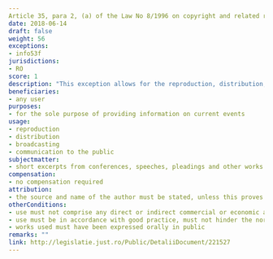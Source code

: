 ```yaml
---
Article 35, para 2, (a) of the Law No 8/1996 on copyright and related rights"
date: 2018-06-14
draft: false
weight: 56
exceptions:
- info53f
jurisdictions:
- RO
score: 1
description: "This exception allows for the reproduction, distribution, broadcasting or communication to the public, without any direct or indirect commercial or economic advantage, of short excerpts from conferences, speeches, pleadings and other works of the same kind, which have been expressed orally in public, provided that these uses are for the sole purpose of providing information on current events." 
beneficiaries:
- any user
purposes: 
- for the sole purpose of providing information on current events
usage:
- reproduction
- distribution 
- broadcasting 
- communication to the public
subjectmatter:
- short excerpts from conferences, speeches, pleadings and other works of the same kind
compensation:
- no compensation required
attribution: 
- the source and name of the author must be stated, unless this proves impossible
otherConditions: 
- use must not comprise any direct or indirect commercial or economic advantage
- use must be in accordance with good practice, must not hinder the normal exploitation of the work and harm the author
- works used must have been expressed orally in public
remarks: ""
link: http://legislatie.just.ro/Public/DetaliiDocument/221527
---
```

